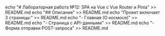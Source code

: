 echo "# Лабораторная работа №12: SPA на Vue с Vue Router и Pinia" >> README.md
echo "## Описание" >> README.md
echo "Проект включает 3 страницы:" >> README.md
echo "- Главная (О космосе)" >> README.md
echo "- Страница с API-данными" >> README.md
echo "- Форма отправки POST-запроса" >> README.md
